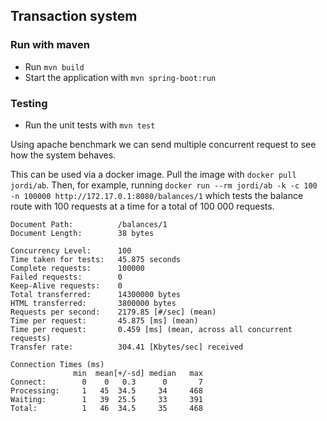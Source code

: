 ## Transaction system

### Run with maven
* Run `mvn build`
* Start the application with `mvn spring-boot:run`

### Testing
* Run the unit tests with `mvn test`

Using apache benchmark we can send multiple concurrent request to see how the system behaves.

This can be used via a docker image. Pull the image with  `docker pull jordi/ab`.
Then, for example, running `docker run --rm jordi/ab -k -c 100 -n 100000 http://172.17.0.1:8080/balances/1` which tests the balance route with 100 requests at a time for a total of 100 000 requests.

```
Document Path:          /balances/1
Document Length:        38 bytes

Concurrency Level:      100
Time taken for tests:   45.875 seconds
Complete requests:      100000
Failed requests:        0
Keep-Alive requests:    0
Total transferred:      14300000 bytes
HTML transferred:       3800000 bytes
Requests per second:    2179.85 [#/sec] (mean)
Time per request:       45.875 [ms] (mean)
Time per request:       0.459 [ms] (mean, across all concurrent requests)
Transfer rate:          304.41 [Kbytes/sec] received

Connection Times (ms)
              min  mean[+/-sd] median   max
Connect:        0    0   0.3      0       7
Processing:     1   45  34.5     34     468
Waiting:        1   39  25.5     33     391
Total:          1   46  34.5     35     468


```